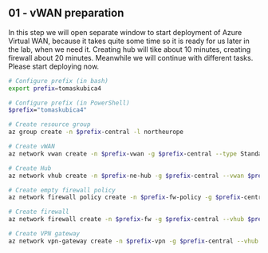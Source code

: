 ## 01 - vWAN preparation
In this step we will open separate window to start deployment of Azure Virtual WAN, because it takes quite some time so it is ready for us later in the lab, when we need it. Creating hub will tike about 10 minutes, creating firewall about 20 minutes. Meanwhile we will continue with different tasks. Please start deploying now.

```bash
# Configure prefix (in bash)
export prefix=tomaskubica4

# Configure prefix (in PowerShell)
$prefix="tomaskubica4"

# Create resource group
az group create -n $prefix-central -l northeurope

# Create vWAN
az network vwan create -n $prefix-vwan -g $prefix-central --type Standard

# Create Hub
az network vhub create -n $prefix-ne-hub -g $prefix-central --vwan $prefix-vwan --address-prefix 10.0.0.0/16 --sku Standard

# Create empty firewall policy
az network firewall policy create -n $prefix-fw-policy -g $prefix-central --sku Premium

# Create firewall
az network firewall create -n $prefix-fw -g $prefix-central --vhub $prefix-ne-hub --public-ip-count 1 --tier Premium --sku AZFW_Hub --firewall-policy $prefix-fw-policy

# Create VPN gateway
az network vpn-gateway create -n $prefix-vpn -g $prefix-central --vhub $prefix-ne-hub --no-wait
```